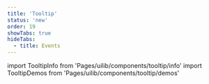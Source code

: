 ```yaml
---
title: 'Tooltip'
status: 'new'
order: 19
showTabs: true
hideTabs:
  - title: Events
---
```


import TooltipInfo from 'Pages/uilib/components/tooltip/info'
import TooltipDemos from 'Pages/uilib/components/tooltip/demos'

<TooltipInfo />
<TooltipDemos />
